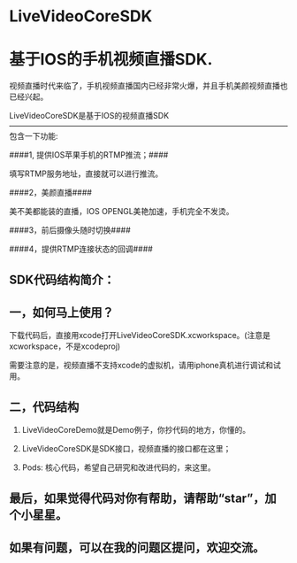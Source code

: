 # LiveVideoCoreSDK 
基于IOS的手机视频直播SDK.
============================
视频直播时代来临了，手机视频直播国内已经非常火爆，并且手机美颜视频直播也已经兴起。

LiveVideoCoreSDK是基于IOS的视频直播SDK
————————————————————————————————————
包含一下功能:

####1, 提供IOS苹果手机的RTMP推流；####

填写RTMP服务地址，直接就可以进行推流。

####2，美颜直播####

美不美都能装的直播，IOS OPENGL美艳加速，手机完全不发烫。

####3，前后摄像头随时切换####

####4，提供RTMP连接状态的回调####

SDK代码结构简介：
----------------------------------
一，如何马上使用？
-------------------
下载代码后，直接用xcode打开LiveVideoCoreSDK.xcworkspace。(注意是xcworkspace，不是xcodeproj)

需要注意的是，视频直播不支持xcode的虚拟机，请用iphone真机进行调试和试用。


二，代码结构
------------------
1) LiveVideoCoreDemo就是Demo例子，你抄代码的地方，你懂的。

2) LiveVideoCoreSDK是SDK接口，视频直播的接口都在这里；

3) Pods: 核心代码，希望自己研究和改进代码的，来这里。

最后，如果觉得代码对你有帮助，请帮助“star”，加个小星星。
--------------------------------------------------------
如果有问题，可以在我的问题区提问，欢迎交流。
-------------------------------------------------------
